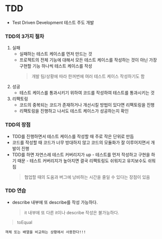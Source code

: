 # TDD

- Test Driven Development 테스트 주도 개발

### TDD의 3가지 절차

1. 실패
   - 실패하는 테스트 케이스를 먼저 만드는 것
   - 프로젝트의 전체 기능에 대해서 모든 테스트 케이스를 작성하는 것이 아닌 가장 구현할 기능 하나씩 테스트 케이스를 작성
     > 개발 팀/상황에 따라 한꺼번에 여러 테스트 케이스 작성하기도 함
2. 성공
   - 테스트 케이스를 통과시키기 위하여 코드를 작성하여 테스트를 통과시키는 것
3. 리팩토링
   - 코드의 중복되는 코드가 존재하거나 개선시킬 방법이 있다면 리팩토링을 진행
   - 리팩토링을 진행하고 나서도 테스트 케이스가 성공하는지 확인

### TDD의 장점

- TDD를 진행하면서 테스트 케이스를 작성할 때 주로 작은 단위로 만듬
- 코드를 작성할 때 코드가 너무 방대하지 않고 코드의 모듈화가 잘 이루어지면서 개발이 진행
- TDD를 하면 자연스레 테스트 커버리지가 up - 테스트를 먼저 작성하고 구현을 하기 때문 - 테스트 커버리지가 높아지면 결국 리팩토링도 쉬워지고 유지보수도 쉬워짐
  > 협업할 때의 도움과 버그에 낭비하는 시간을 줄일 수 있다는 장점이 있음

### TDD 연습

- describe 내부에 또 describe를 작성 가능하다.
  > it 내부에 또 다른 it이나 describe 작성은 불가능하다.

> toEqual

    객체 또는 배열을 비교하는 상황에서 사용한다!!!
